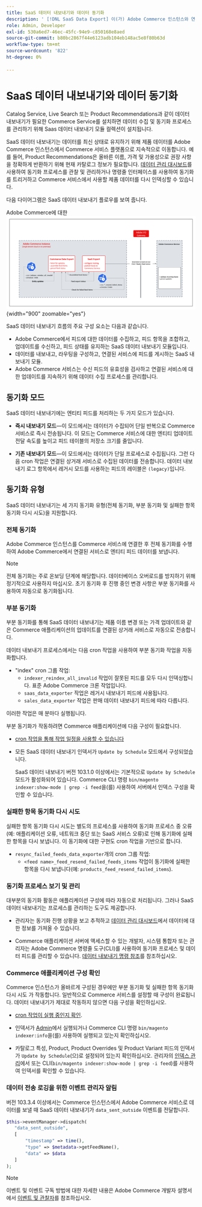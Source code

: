 ```yaml
---
title: SaaS 데이터 내보내기와 데이터 동기화
description: ' [!DNL SaaS Data Export] 이(가) Adobe Commerce 인스턴스와 연결된 SaaS 서비스 간에 데이터를 수집하고 동기화하는 방법에 대해 알아봅니다.'
role: Admin, Developer
exl-id: 530a6ed7-46ec-45fc-94e9-c850168e8aed
source-git-commit: b80bc2867f44e6123adb104eb148ac5e8f80b63d
workflow-type: tm+mt
source-wordcount: '822'
ht-degree: 0%

---
```


# SaaS 데이터 내보내기와 데이터 동기화

Catalog Service, Live Search 또는 Product Recommendations과 같이 데이터 내보내기가 필요한 Commerce Service를 설치하면 데이터 수집 및 동기화 프로세스를 관리하기 위해 Saas 데이터 내보내기 모듈 컬렉션이 설치됩니다.

SaaS 데이터 내보내기는 데이터를 최신 상태로 유지하기 위해 제품 데이터를 Adobe Commerce 인스턴스에서 Commerce 서비스 플랫폼으로 지속적으로 이동합니다. 예를 들어, Product Recommendations은 올바른 이름, 가격 및 가용성으로 권장 사항을 정확하게 반환하기 위해 현재 카탈로그 정보가 필요합니다. [데이터 관리 대시보드](https://experienceleague.adobe.com/en/docs/commerce-merchant-services/user-guides/data-services/catalog-sync)를 사용하여 동기화 프로세스를 관찰 및 관리하거나 명령줄 인터페이스를 사용하여 동기화를 트리거하고 Commerce 서비스에서 사용할 제품 데이터를 다시 인덱싱할 수 있습니다.

다음 다이어그램은 SaaS 데이터 내보내기 플로우를 보여 줍니다.

Adobe Commerce에 대한 ![SaaS 데이터 내보내기 컬렉션 및 동기화 흐름](assets/data-export-flow.png){width="900" zoomable="yes"}

SaaS 데이터 내보내기 흐름의 주요 구성 요소는 다음과 같습니다.

- Adobe Commerce에서 피드에 대한 데이터를 수집하고, 피드 항목을 조합하고, 업데이트를 수신하고, 피드 상태를 유지하는 SaaS 데이터 내보내기 모듈입니다.
- 데이터를 내보내고, 라우팅을 구성하고, 연결된 서비스에 피드를 게시하는 SaaS 내보내기 모듈.
- Adobe Commerce 서비스는 수신 피드의 유효성을 검사하고 연결된 서비스에 대한 업데이트를 지속하기 위해 데이터 수집 프로세스를 관리합니다.

## 동기화 모드

SaaS 데이터 내보내기에는 엔티티 피드를 처리하는 두 가지 모드가 있습니다.

- **즉시 내보내기 모드**—이 모드에서는 데이터가 수집되어 단일 반복으로 Commerce 서비스로 즉시 전송됩니다. 이 모드는 Commerce 서비스에 대한 엔티티 업데이트 전달 속도를 높이고 피드 테이블의 저장소 크기를 줄입니다.

- **기존 내보내기 모드**—이 모드에서는 데이터가 단일 프로세스로 수집됩니다. 그런 다음 cron 작업은 연결된 상거래 서비스로 수집된 데이터를 전송합니다. 데이터 내보내기 로그 항목에서 레거시 모드를 사용하는 피드의 레이블은 `(legacy)`입니다.

## 동기화 유형

SaaS 데이터 내보내기는 세 가지 동기화 유형(전체 동기화, 부분 동기화 및 실패한 항목 동기화 다시 시도)을 지원합니다.

### 전체 동기화

Adobe Commerce 인스턴스를 Commerce 서비스에 연결한 후 전체 동기화를 수행하여 Adobe Commerce에서 연결된 서비스로 엔티티 피드 데이터를 보냅니다.

>[!NOTE]
>
>전체 동기화는 주로 온보딩 단계에 해당합니다. 데이터베이스 오버로드를 방지하기 위해 정기적으로 사용하지 마십시오. 초기 동기화 후 진행 중인 변경 사항은 부분 동기화를 사용하여 자동으로 동기화됩니다.

### 부분 동기화

부분 동기화를 통해 SaaS 데이터 내보내기는 제품 이름 변경 또는 가격 업데이트와 같은 Commerce 애플리케이션의 업데이트를 연결된 상거래 서비스로 자동으로 전송합니다.

데이터 내보내기 프로세스에서는 다음 cron 작업을 사용하여 부분 동기화 작업을 자동화합니다.

- &quot;index&quot; cron 그룹 작업:
   - `indexer_reindex_all_invalid` 작업이 잘못된 피드를 모두 다시 인덱싱합니다. 표준 Adobe Commerce 크론 작업입니다.
   - `saas_data_exporter` 작업은 레거시 내보내기 피드에 사용됩니다.
   - `sales_data_exporter` 작업은 판매 데이터 내보내기 피드에 따라 다릅니다.

이러한 작업은 매 분마다 실행됩니다.

부분 동기화가 작동하려면 Commerce 애플리케이션에 다음 구성이 필요합니다.

- [cron 작업을 통해 작업 일정을 사용할 수 있습니다](https://experienceleague.adobe.com/docs/commerce-operations/installation-guide/next-steps/configuration.html)

- 모든 SaaS 데이터 내보내기 인덱서가 `Update by Schedule` 모드에서 구성되었습니다.

  SaaS 데이터 내보내기 버전 103.1.0 이상에서는 기본적으로 `Update by Schedule` 모드가 활성화되어 있습니다. Commerce CLI 명령 `bin/magento indexer:show-mode | grep -i feed`을(를) 사용하여 서버에서 인덱스 구성을 확인할 수 있습니다.

### 실패한 항목 동기화 다시 시도

실패한 항목 동기화 다시 시도는 별도의 프로세스를 사용하여 동기화 프로세스 중 오류(예: 애플리케이션 오류, 네트워크 중단 또는 SaaS 서비스 오류)로 인해 동기화에 실패한 항목을 다시 보냅니다. 이 동기화에 대한 구현도 cron 작업을 기반으로 합니다.

- `resync_failed_feeds_data_exporter`개의 cron 그룹 작업:
   - `<feed name>_feed_resend_failed_feeds_items` 작업이 동기화에 실패한 항목을 다시 보냅니다(예: `products_feed_resend_failed_items`).

### 동기화 프로세스 보기 및 관리

대부분의 동기화 활동은 애플리케이션 구성에 따라 자동으로 처리됩니다. 그러나 SaaS 데이터 내보내기는 프로세스를 관리하는 도구도 제공합니다.

- 관리자는 동기화 진행 상황을 보고 추적하고 [데이터 관리 대시보드](https://experienceleague.adobe.com/en/docs/commerce-admin/systems/data-transfer/data-dashboard)에서 데이터에 대한 정보를 가져올 수 있습니다.

- Commerce 애플리케이션 서버에 액세스할 수 있는 개발자, 시스템 통합자 또는 관리자는 Adobe Commerce 명령줄 도구(CLI)를 사용하여 동기화 프로세스 및 데이터 피드를 관리할 수 있습니다. [데이터 내보내기 명령 참조](data-export-cli-commands.md)를 참조하십시오.

### Commerce 애플리케이션 구성 확인

Commerce 인스턴스가 올바르게 구성된 경우에만 부분 동기화 및 실패한 항목 동기화 다시 시도 가 작동합니다. 일반적으로 Commerce 서비스를 설정할 때 구성이 완료됩니다. 데이터 내보내기가 제대로 작동하지 않으면 다음 구성을 확인하십시오.

- [cron 작업이 실행 중인지 확인](https://experienceleague.adobe.com/en/docs/commerce-knowledge-base/kb/troubleshooting/miscellaneous/cron-readiness-check-issues).

- 인덱서가 [Admin](https://experienceleague.adobe.com/en/docs/commerce-admin/systems/tools/index-management)에서 실행되거나 Commerce CLI 명령 `bin/magento indexer:info`을(를) 사용하여 실행되고 있는지 확인하십시오.

- 카탈로그 특성, Product, Product Overrides 및 Product Variant 피드의 인덱서가 `Update by Schedule`(으)로 설정되어 있는지 확인하십시오. 관리자의 [인덱스 관리](https://experienceleague.adobe.com/en/docs/commerce-admin/systems/tools/index-management)에서 또는 CLI(`bin/magento indexer:show-mode | grep -i feed`)를 사용하여 인덱서를 확인할 수 있습니다.

### 데이터 전송 로깅을 위한 이벤트 관리자 알림

버전 103.3.4 이상에서는 Commerce 인스턴스에서 Adobe Commerce 서비스로 데이터를 보낼 때 SaaS 데이터 내보내기가 `data_sent_outside` 이벤트를 전달합니다.

```php
$this->eventManager->dispatch(
   "data_sent_outside",
   [
       "timestamp" => time(),
       "type" => $metadata->getFeedName(),
       "data" => $data
   ]
);
```

>[!NOTE]
>
>이벤트 및 이벤트 구독 방법에 대한 자세한 내용은 Adobe Commerce 개발자 설명서에서 [이벤트 및 관찰자](https://developer.adobe.com/commerce/php/development/components/events-and-observers)를 참조하십시오.